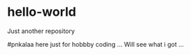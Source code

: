 # hello-world
Just another repository

#pnkalaa  here just for hobbby coding ... Will see what i got ... 
